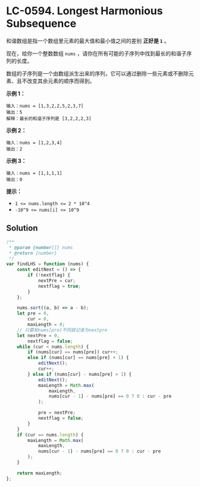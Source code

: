 # LC-0594. Longest Harmonious Subsequence

和谐数组是指一个数组里元素的最大值和最小值之间的差别 **正好是 `1`** 。

现在，给你一个整数数组 `nums` ，请你在所有可能的子序列中找到最长的和谐子序列的长度。

数组的子序列是一个由数组派生出来的序列，它可以通过删除一些元素或不删除元素、且不改变其余元素的顺序而得到。

**示例 1：**

```
输入：nums = [1,3,2,2,5,2,3,7]
输出：5
解释：最长的和谐子序列是 [3,2,2,2,3]
```

**示例 2：**

```
输入：nums = [1,2,3,4]
输出：2
```

**示例 3：**

```
输入：nums = [1,1,1,1]
输出：0
```

**提示：**

-   `1 <= nums.length <= 2 * 10^4`
-   `-10^9 <= nums[i] <= 10^9`

## Solution

```javascript
/**
 * @param {number[]} nums
 * @return {number}
 */
var findLHS = function (nums) {
    const editNext = () => {
        if (!nextflag) {
            nextPre = cur;
            nextflag = true;
        }
    };

    nums.sort((a, b) => a - b);
    let pre = 0,
        cur = 0,
        maxLength = 0;
    // 只要和nums[pre]不同就记录为nextpre
    let nextPre = 0,
        nextflag = false;
    while (cur < nums.length) {
        if (nums[cur] == nums[pre]) cur++;
        else if (nums[cur] == nums[pre] + 1) {
            editNext();
            cur++;
        } else if (nums[cur] - nums[pre] > 1) {
            editNext();
            maxLength = Math.max(
                maxLength,
                nums[cur - 1] - nums[pre] == 0 ? 0 : cur - pre
            );

            pre = nextPre;
            nextflag = false;
        }
    }
    if (cur == nums.length) {
        maxLength = Math.max(
            maxLength,
            nums[cur - 1] - nums[pre] == 0 ? 0 : cur - pre
        );
    }

    return maxLength;
};
```
